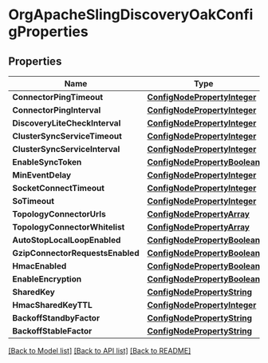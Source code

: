 # OrgApacheSlingDiscoveryOakConfigProperties

## Properties
Name | Type | Description | Notes
------------ | ------------- | ------------- | -------------
**ConnectorPingTimeout** | [**ConfigNodePropertyInteger**](configNodePropertyInteger.md) |  | [optional] 
**ConnectorPingInterval** | [**ConfigNodePropertyInteger**](configNodePropertyInteger.md) |  | [optional] 
**DiscoveryLiteCheckInterval** | [**ConfigNodePropertyInteger**](configNodePropertyInteger.md) |  | [optional] 
**ClusterSyncServiceTimeout** | [**ConfigNodePropertyInteger**](configNodePropertyInteger.md) |  | [optional] 
**ClusterSyncServiceInterval** | [**ConfigNodePropertyInteger**](configNodePropertyInteger.md) |  | [optional] 
**EnableSyncToken** | [**ConfigNodePropertyBoolean**](configNodePropertyBoolean.md) |  | [optional] 
**MinEventDelay** | [**ConfigNodePropertyInteger**](configNodePropertyInteger.md) |  | [optional] 
**SocketConnectTimeout** | [**ConfigNodePropertyInteger**](configNodePropertyInteger.md) |  | [optional] 
**SoTimeout** | [**ConfigNodePropertyInteger**](configNodePropertyInteger.md) |  | [optional] 
**TopologyConnectorUrls** | [**ConfigNodePropertyArray**](configNodePropertyArray.md) |  | [optional] 
**TopologyConnectorWhitelist** | [**ConfigNodePropertyArray**](configNodePropertyArray.md) |  | [optional] 
**AutoStopLocalLoopEnabled** | [**ConfigNodePropertyBoolean**](configNodePropertyBoolean.md) |  | [optional] 
**GzipConnectorRequestsEnabled** | [**ConfigNodePropertyBoolean**](configNodePropertyBoolean.md) |  | [optional] 
**HmacEnabled** | [**ConfigNodePropertyBoolean**](configNodePropertyBoolean.md) |  | [optional] 
**EnableEncryption** | [**ConfigNodePropertyBoolean**](configNodePropertyBoolean.md) |  | [optional] 
**SharedKey** | [**ConfigNodePropertyString**](configNodePropertyString.md) |  | [optional] 
**HmacSharedKeyTTL** | [**ConfigNodePropertyInteger**](configNodePropertyInteger.md) |  | [optional] 
**BackoffStandbyFactor** | [**ConfigNodePropertyString**](configNodePropertyString.md) |  | [optional] 
**BackoffStableFactor** | [**ConfigNodePropertyString**](configNodePropertyString.md) |  | [optional] 

[[Back to Model list]](../README.md#documentation-for-models) [[Back to API list]](../README.md#documentation-for-api-endpoints) [[Back to README]](../README.md)


